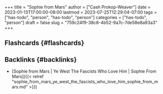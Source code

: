 +++
title = "Sophie from Mars"
author = ["Cash Prokop-Weaver"]
date = 2023-01-13T17:00:00-08:00
lastmod = 2023-07-25T12:29:04-07:00
tags = ["has-todo", "person", "has-todo", "person"]
categories = ["has-todo", "person"]
draft = false
slug = "759c24f9-38c8-4b52-9a7c-7de58e8a93a3"
+++

## Flashcards {#flashcards}


## Backlinks {#backlinks}

-   [Sophie from Mars | Ye West The Fascists Who Love Him | Sophie From Mars]({{< relref "sophie_from_mars_ye_west_the_fascists_who_love_him_sophie_from_mars.md" >}})
